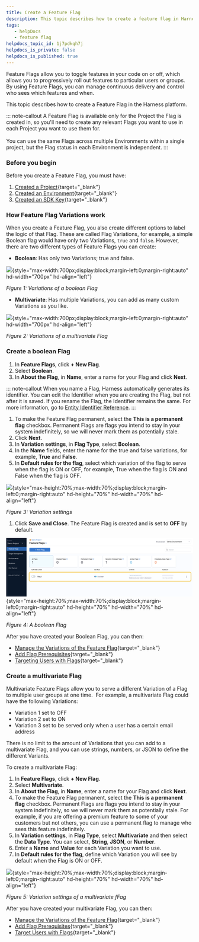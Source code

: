 ```yaml
---
title: Create a Feature Flag
description: This topic describes how to create a feature flag in Harness.
tags: 
   - helpDocs
   - feature flag
helpdocs_topic_id: 1j7pdkqh7j
helpdocs_is_private: false
helpdocs_is_published: true
---
```


Feature Flags allow you to toggle features in your code on or off, which
allows you to progressively roll out features to particular users or
groups. By using Feature Flags, you can manage continuous delivery and
control who sees which features and when.

This topic describes how to create a Feature Flag in the Harness
platform. 

::: note-callout
A Feature Flag is available only for the Project the Flag is created in,
so you'll need to create any relevant Flags you want to use in each
Project you want to use them for.\
\
You can use the same Flags across multiple Environments within a single
project, but the Flag status in each Environment is independent.
:::

### Before you begin

Before you create a Feature Flag, you must have:

1.  [Created a
    Project](create-a-project.md){target="_blank"}
2.  [Created an
    Environment](create-an-environment.md){target="_blank"}
3.  [Created an SDK
    Key](create-an-sdk-key.md){target="_blank"}

### How Feature Flag Variations work

When you create a Feature Flag, you also create different options to
label the logic of that Flag. These are called Flag Variations, for
example, a simple Boolean flag would have only two Variations, `true`
and `false`. However, there are two different types of Feature Flags you
can create:

-   **Boolean**: Has only two Variations; true and false.

![](https://files.helpdocs.io/kw8ldg1itf/articles/1j7pdkqh7j/1657792983322/3-zc-1-tte-bs-tuwxyzstj-mua-wc-kyi-5-jdmp-2-f-vf-pg-yr-p-29-og-90-ggy-0-ozzmwd-pxo-1-n-ym-8-f-7-jg-ms-5-zob-zs-xk-a-0-c-6-ug-bdk-6-zz-9-n-fnp-l-81-is-5-i-iox-6-oqv-0-w-c-9-okfm-h-9-hgtjvi-p-1-t-83-waezfq-6-ka){style="max-width:700px;display:block;margin-left:0;margin-right:auto"
hd-width="700px" hd-align="left"}

*Figure 1: Variations of a boolean Flag*

-   **Multivariate**: Has multiple Variations, you can add as many
    custom Variations as you like. 

![](https://files.helpdocs.io/kw8ldg1itf/articles/1j7pdkqh7j/1657793005472/wfc-7-xo-44-fi-9-l-f-k-qlk-xpz-l-48-eo-qwm-pwtz-urf-3-zkapra-qntl-7-z-82-ghir-2-way-nndo-1-o-qsbp-af-n-4-nge-tv-2-gc-4-l-ajh-ndt-9-huxwvmv-vg-0-p-kebrpy-5-v-iju-41-b-1-t-dq-00-dry-93-kqazkl-ghbtk-vyi-a){style="max-width:700px;display:block;margin-left:0;margin-right:auto"
hd-width="700px" hd-align="left"}

*Figure 2: Variations of a multivariate Flag*

### Create a boolean Flag 

1.  In **Feature Flags**, click **+ New Flag**.
2.  Select **Boolean**.
3.  In **About the Flag**, in **Name**, enter a name for your Flag and
    click **Next**.

::: note-callout
When you name a Flag, Harness automatically generates its identifier.
You can edit the Identifier when you are creating the Flag, but not
after it is saved. If you rename the Flag, the Identifier remains the
same. For more information, go to [Entity Identifier
Reference](https://ngdocs.harness.io/article/li0my8tcz3-entity-identifier-reference).
:::

1.  To make the Feature Flag permanent, select the **This is a permanent
    flag** checkbox. Permanent Flags are flags you intend to stay in
    your system indefinitely, so we will never mark them as potentially
    stale. 
2.  Click **Next**.
3.  In **Variation** **settings**, in **Flag Type**, select **Boolean**.
4.  In the **Name** fields, enter the name for the true and false
    variations, for example, **True** and **False**.
5.  In **Default rules for the flag**, select which variation of the
    flag to serve when the flag is ON or OFF, for example, True when the
    flag is ON and False when the flag is OFF.

![](https://files.helpdocs.io/kw8ldg1itf/articles/1j7pdkqh7j/1657792275423/swu-5-cng-svlpvqq-3-k-zccmk-hwaq-89-h-3-s-tj-1-tfu-ypvgn-dskrc-3-oriv-ic-ph-krek-x-6-vp-edibu-git-4-xe-v-8-i-jlvaiad-cmgkj-za-9-fk-cyvn-eqzoa-rs-5-f-9-i-zn-hu-u-30-w-c-2-psaq-6-a-8-jf-ty-2-fr-hp-gou-97-dg){style="max-height:70%;max-width:70%;display:block;margin-left:0;margin-right:auto"
hd-height="70%" hd-width="70%" hd-align="left"}

*Figure 3: Variation settings*

1.  Click **Save and Close**. The Feature Flag is created and is set to
    **OFF** by default.

![](./static/create-a-feature-flag-01.png){style="max-height:70%;max-width:70%;display:block;margin-left:0;margin-right:auto"
hd-height="70%" hd-width="70%" hd-align="left"}

*Figure 4: A boolean Flag*

After you have created your Boolean Flag, you can then:

-   [Manage the Variations of the Feature
    Flag](../update-feature-flags/manage-variations.md){target="_blank"}
-   [Add Flag
    Prerequisites](../ff-adding-prereqs/add-prerequisites-to-feature-flag.md){target="_blank"}
-   [Targeting Users with
    Flags](../ff-target-management/targeting-users-with-flags.md){target="_blank"}

### Create a multivariate Flag 

Multivariate Feature Flags allow you to serve a different Variation of a
Flag to multiple user groups at one time.  For example, a multivariate
Flag could have the following Variations:

-   Variation 1 set to OFF 
-   Variation 2 set to ON
-   Variation 3 set to be served only when a user has a certain email
    address

There is no limit to the amount of Variations that you can add to a
multivariate Flag, and you can use strings, numbers, or JSON to define
the different Variants. 

To create a multivariate Flag:

1.  In **Feature Flags**, click **+ New Flag**.
2.  Select **Multivariate**.
3.  In **About the Flag**, in **Name**, enter a name for your Flag and
    click **Next**.
4.  To make the Feature Flag permanent, select the **This is a permanent
    flag** checkbox. Permanent Flags are flags you intend to stay in
    your system indefinitely, so we will never mark them as potentially
    stale. For example, if you are offering a premium feature to some of
    your customers but not others, you can use a permanent flag to
    manage who sees this feature indefinitely.
5.  In **Variation settings**, in **Flag Type**, select **Multivariate**
    and then select the **Data Type**. You can select, **String**,
    **JSON**, or **Number**.
6.  Enter a **Name** and **Value** for each Variation you want to use.
7.  In **Default rules for the flag**, define which Variation you will
    see by default when the Flag is ON or OFF.

![](https://files.helpdocs.io/kw8ldg1itf/articles/1j7pdkqh7j/1657793372053/x-yvg-3-xsxw-lpt-01-rnmbg-8-ji-gn-8-jq-ew-1-tqc-pd-ug-qi-ty-56-f-5-z-e-ta-vwt-3-tnt-lylu-9-vma-qfem-9-ozyfgam-tord-k-0-jp-3-v-8-mw-k-sw-7-pvt-djij-smd-rx-5-bds-7-bpu-17-ak-lj-samy-s-1-v-cj-qcix-9-cy-xby-q){style="max-height:70%;max-width:70%;display:block;margin-left:0;margin-right:auto"
hd-height="70%" hd-width="70%" hd-align="left"}

*Figure 5: Variation settings of a multivariate fFag*

After you have created your multivariate Flag, you can then:

-   [Manage the Variations of the Feature
    Flag](../update-feature-flags/manage-variations.md){target="_blank"}
-   [Add Flag
    Prerequisites](../ff-adding-prereqs/add-prerequisites-to-feature-flag.md){target="_blank"}
-   [Target Users with
    Flags](../ff-target-management/targeting-users-with-flags.md){target="_blank"}
